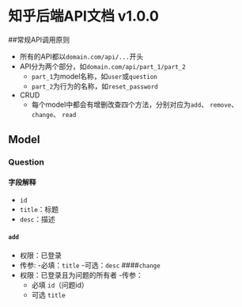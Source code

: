 # 知乎后端API文档 v1.0.0
##常规API调用原则
- 所有的API都以`domain.com/api/...`开头
- API分为两个部分，如`domain.com/api/part_1/part_2`
	- `part_1`为model名称，如`user`或`question`
   - `part_2`为行为的名称，如`reset_password`
- CRUD
	- 每个model中都会有增删改查四个方法，分别对应为`add`、 `remove`、 `change`、 `read`

## Model
### Question
#### 字段解释
- `id`
- `title`：标题
- `desc`：描述
#### `add`
- 权限：已登录
- 传参:
	-必填：`title`
   -可选：`desc`
####`change`
- 权限：已登录且为问题的所有者
-传参：
	- 必填 `id`（问题id）
   - 可选 `title`